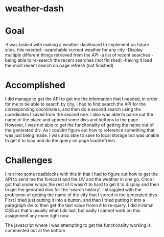 # weather-dash

# Goal

-I was tasked with making a weather dashboard to implement on future sites, this needed:
    -searchable current weather for any city
    -Display multiple different things retrieved from the API
    -a list of recent searches
    -being able to re-search the recent searches (not finished)
    -having it load the most recent search on page refresh (not finished)

# Accomplished

I did manage to get the API to get me the information that I needed, in order for me to be able to search by city, I had to first search the API for the corresponding coordinates, and then do a second search using the coordinates I saved from the second one.
I also was able to parse out the name of the place and append some divs and buttons to the page.
However, I was not able to get the funcitonality of getting the name out of the generated div. As I couldnt figure out how to reference something that was just being made.
I was also able to save to local storage but was unable to get it to load and do the query on page load/refresh.

# Challenges
I ran into some roadblocks with this in that I had to figure out how to get the API to send me the forecast and the UV and the weather in one go. Once I got that under wraps the rest of it wasn't to hard to get it to display and then to get the genrated divs for the 'search history'. I struggled with the problemm of getting the name of the city that I stored in the generated divs. First I tried just putting it into a button, and then I tried putting it into a paragraph div to then get the text value fromn it to re-query. I did minimal CSS as that's usually what I do last, but sadly I cannot work on this assignment any more right now.

The javascript where I was attempting to get the functionality working is commented out at the bottom

